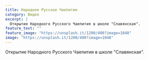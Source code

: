 ```yaml
---
title: Народное Русское Чаепитие
category: Видео
excerpt: |
  Открытие Народного Русского Чаепития в школе "Славянская".
feature_text: ""
feature_image: "https://unsplash.it/1200/400?image=1048"
image: "https://unsplash.it/1200/400?image=1048"
---
```


Открытие Народного Русского Чаепития в школе "Славянская".
